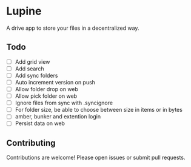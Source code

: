 # Lupine

A drive app to store your files in a decentralized way.

## Todo

- [ ] Add grid view
- [ ] Add search
- [ ] Add sync folders
- [ ] Auto increment version on push
- [ ] Allow folder drop on web
- [ ] Allow pick folder on web
- [ ] Ignore files from sync with .syncignore
- [ ] For folder size, be able to choose between size in items or in bytes
- [ ] amber, bunker and extention login
- [ ] Persist data on web

## Contributing

Contributions are welcome! Please open issues or submit pull requests.
